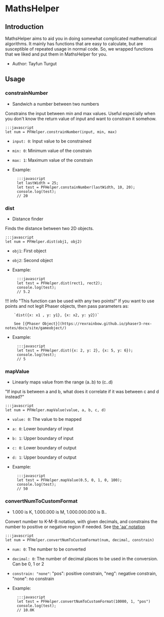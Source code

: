 # MathsHelper

## Introduction

MathsHelper aims to aid you in doing somewhat complicated mathematical algorithms. It mainly has functions that are easy to calculate, but are susceptible of repeated usage in normal code. So, we wrapped functions that we liked and put them in MathsHelper for you.

* Author: Tayfun Turgut

## Usage

### constrainNumber

- Sandwich a number between two numbers

Constrains the input between min and max values. Useful especially when you don't know the return value of input and want to constrain it somehow.

    :::javascript
    let num = PFHelper.constrainNumber(input, min, max)

- `input: 0`: Input value to be constrained
- `min: 0`: Minimum value of the constrain
- `max: 1`: Maximum value of the constrain
- Example:

        :::javascript
        let lastWidth = 25;
        let test = PFHelper.constainNumber(lastWidth, 10, 20);
        console.log(test);
        // 20

### dist

- Distance finder

Finds the distance between two 2D objects.

    :::javascript
    let num = PFHelper.dist(obj1, obj2)

- `obj1`: First object
- `obj2`: Second object
- Example:

        :::javascript
        let test = PFHelper.dist(rect1, rect2);
        console.log(test);
        // 5.2

!!! info "This function can be used with any two points!"
        If you want to use points and not legit Phaser objects, then pass parameters as:
        
        `dist({x: x1 , y: y1}, {x: x2, y: y2})`

        See [{Phaser Object}](https://rexrainbow.github.io/phaser3-rex-notes/docs/site/gameobject/)

- Example:

        :::javascript
        let test = PFHelper.dist({x: 2, y: 2}, {x: 5, y: 6});
        console.log(test);
        // 5

### mapValue

- Linearly maps value from the range (a..b) to (c..d)

"If input is between a and b, what does it correlate if it was between c and d instead?"

    :::javascript
    let num = PFHelper.mapValue(value, a, b, c, d)

- `value: 0`: The value to be mapped
- `a: 0`: Lower boundary of input
- `b: 1`: Upper boundary of input
- `c: 0`: Lower boundary of output
- `d: 1`: Upper boundary of output

- Example:

        :::javascript
        let test = PFHelper.mapValue(0.5, 0, 1, 0, 100);
        console.log(test);
        // 50

### convertNumToCustomFormat

- 1.000 is K, 1.000.000 is M, 1.000.000.000 is B..

Convert number to K-M-B notation, with given decimals, and constrains the number to positive or negative region if needed.
See [the 'aa' notation](https://gram.gs/gramlog/formatting-big-numbers-aa-notation/)

    :::javascript
    let num = PFHelper.convertNumToCustomFormat(num, decimal, constrain)

- `num: 0`: The number to be converted
- `decimal: 0`: The number of decimal places to be used in the conversion. Can be 0, 1 or 2
- `constrain: "none"`: "pos": positive constrain, "neg": negative constrain, "none": no constrain

- Example:

        :::javascript
        let test = PFHelper.convertNumToCustomFormat(10000, 1, "pos")
        console.log(test);
        // 10.0K